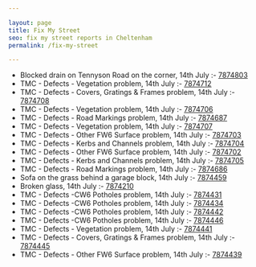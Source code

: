 ```yaml
---

layout: page
title: Fix My Street
seo: fix my street reports in Cheltenham
permalink: /fix-my-street

---
```


<!-- fix_marker starts -->

- Blocked drain on Tennyson Road on the corner, 14th July :- [7874803](https://www.fixmystreet.com/report/7874803)
- TMC - Defects - Vegetation problem, 14th July :- [7874712](https://www.fixmystreet.com/report/7874712)
- TMC - Defects - Covers, Gratings & Frames problem, 14th July :- [7874708](https://www.fixmystreet.com/report/7874708)
- TMC - Defects - Vegetation problem, 14th July :- [7874706](https://www.fixmystreet.com/report/7874706)
- TMC - Defects - Road Markings problem, 14th July :- [7874687](https://www.fixmystreet.com/report/7874687)
- TMC - Defects - Vegetation problem, 14th July :- [7874707](https://www.fixmystreet.com/report/7874707)
- TMC - Defects - Other FW6  Surface problem, 14th July :- [7874703](https://www.fixmystreet.com/report/7874703)
- TMC - Defects - Kerbs and Channels problem, 14th July :- [7874704](https://www.fixmystreet.com/report/7874704)
- TMC - Defects - Other FW6  Surface problem, 14th July :- [7874702](https://www.fixmystreet.com/report/7874702)
- TMC - Defects - Kerbs and Channels problem, 14th July :- [7874705](https://www.fixmystreet.com/report/7874705)
- TMC - Defects - Road Markings problem, 14th July :- [7874686](https://www.fixmystreet.com/report/7874686)
- Sofa on the grass behind a garage block, 14th July :- [7874459](https://www.fixmystreet.com/report/7874459)
- Broken glass, 14th July :- [7874210](https://www.fixmystreet.com/report/7874210)
- TMC - Defects -CW6 Potholes  problem, 14th July :- [7874431](https://www.fixmystreet.com/report/7874431)
- TMC - Defects -CW6 Potholes  problem, 14th July :- [7874434](https://www.fixmystreet.com/report/7874434)
- TMC - Defects -CW6 Potholes  problem, 14th July :- [7874442](https://www.fixmystreet.com/report/7874442)
- TMC - Defects -CW6 Potholes  problem, 14th July :- [7874446](https://www.fixmystreet.com/report/7874446)
- TMC - Defects - Vegetation problem, 14th July :- [7874441](https://www.fixmystreet.com/report/7874441)
- TMC - Defects - Covers, Gratings & Frames problem, 14th July :- [7874445](https://www.fixmystreet.com/report/7874445)
- TMC - Defects - Other FW6  Surface problem, 14th July :- [7874439](https://www.fixmystreet.com/report/7874439)

<!-- fix_marker ends -->